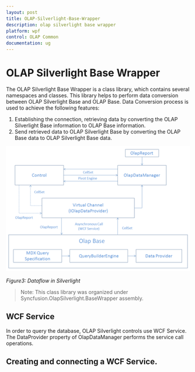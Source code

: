 ```yaml
---
layout: post
title: OLAP-Silverlight-Base-Wrapper
description: olap silverlight base wrapper
platform: wpf
control: OLAP Common 
documentation: ug
---
```


# OLAP Silverlight Base Wrapper

The OLAP Silverlight Base Wrapper is a class library, which contains several namespaces and classes. This library helps to perform data conversion between OLAP Silverlight Base and OLAP Base. Data Conversion process is used to achieve the following features: 

1. Establishing the connection, retrieving data by converting the OLAP Silverlight Base information to OLAP Base information.
2. Send retrieved data to OLAP Silverlight Base by converting the OLAP Base data to OLAP Silverlight Base data.





![C:/Users/dwarageshmb/Desktop/Doc Images/OlapSilverlight Base/SIlverlight.png](OLAP-Silverlight-Base-Wrapper_images/OLAP-Silverlight-Base-Wrapper_img1.png)





_Figure3: Dataflow in Silverlight_



> Note: This class library was organized under Syncfusion.OlapSilverlight.BaseWrapper assembly.

## WCF Service

In order to query the database, OLAP Silverlight controls use WCF Service. The DataProvider property of OlapDataManager performs the service call operations. 

## Creating and connecting a WCF Service.

